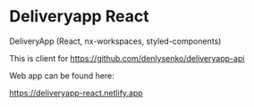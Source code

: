 # Deliveryapp React

DeliveryApp (React, nx-workspaces, styled-components)

This is client for https://github.com/denlysenko/deliveryapp-api

Web app can be found here:

https://deliveryapp-react.netlify.app
